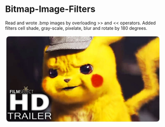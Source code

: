 # Bitmap-Image-Filters
Read and wrote .bmp images by overloading >> and << operators. Added filters cell shade, gray-scale, pixelate, blur and rotate by 180 degrees.

![](pikachu.bmp)<!-- .element height="50%" width="50%" -->
